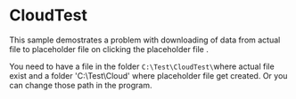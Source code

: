# CloudTest

This sample demostrates a problem with downloading of data from actual file to placeholder file on clicking the placeholder file .

You need to have a file in the folder `C:\Test\CloudTest\`where actual file exist and a folder 'C:\Test\Cloud' where placeholder file get created. Or you can change those path in the program.
